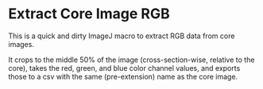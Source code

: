 # Extract Core Image RGB
This is a quick and dirty ImageJ macro to extract RGB data from core images.

It crops to the middle 50% of the image (cross-section-wise, relative to the core), takes the red, green, and blue color channel values, and exports those to a csv with the same (pre-extension) name as the core image.
